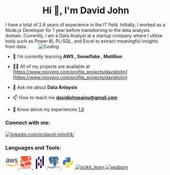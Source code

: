 <h1 align="center">Hi 👋, I'm David John</h1>

I have a total of 2.6 years of experience in the IT field. Initially, I worked as a Node.js Developer for 1 year before transitioning to the data analysis domain. 
Currently, I am a Data Analyst at a startup company where I utilize tools such as Power BI, PL/SQL, and Excel to extract meaningful insights from data. 
<img align="right" alt="Coding" width="400" src="https://blog.imarticus.org/wp-content/uploads/2020/06/dl.gif">
- 🌱 I’m currently learning **AWS , Snowflake , Matillion**

- 👨‍💻 All of my projects are available at [https://www.novypro.com/profile_projects/davidjohn](https://www.novypro.com/profile_projects/davidjohn)

- 💬 Ask me about **Data Anlaysis**

- 📫 How to reach me **davidjohnpainu@gmail.com**

- 📄 Know about my experiences [1.6](1.6)

<h3 align="left">Connect with me:</h3>
<p align="left">
<a href="https://linkedin.com/in/linkedin.com/in/david-john04/" target="blank"><img align="center" src="https://raw.githubusercontent.com/rahuldkjain/github-profile-readme-generator/master/src/images/icons/Social/linked-in-alt.svg" alt="linkedin.com/in/david-john04/" height="30" width="40" /></a>
</p>

<h3 align="left">Languages and Tools:</h3>
<p align="left"> <a href="https://aws.amazon.com" target="_blank" rel="noreferrer"> <img src="https://raw.githubusercontent.com/devicons/devicon/master/icons/amazonwebservices/amazonwebservices-original-wordmark.svg" alt="aws" width="40" height="40"/> </a> <a href="https://laravel.com/" target="_blank" rel="noreferrer"> <img src="https://raw.githubusercontent.com/devicons/devicon/master/icons/laravel/laravel-plain-wordmark.svg" alt="laravel" width="40" height="40"/> </a> <a href="https://pandas.pydata.org/" target="_blank" rel="noreferrer"> <img src="https://raw.githubusercontent.com/devicons/devicon/2ae2a900d2f041da66e950e4d48052658d850630/icons/pandas/pandas-original.svg" alt="pandas" width="40" height="40"/> </a> <a href="https://www.postgresql.org" target="_blank" rel="noreferrer"> <img src="https://raw.githubusercontent.com/devicons/devicon/master/icons/postgresql/postgresql-original-wordmark.svg" alt="postgresql" width="40" height="40"/> </a> <a href="https://www.python.org" target="_blank" rel="noreferrer"> <img src="https://raw.githubusercontent.com/devicons/devicon/master/icons/python/python-original.svg" alt="python" width="40" height="40"/> </a> <a href="https://scikit-learn.org/" target="_blank" rel="noreferrer"> <img src="https://upload.wikimedia.org/wikipedia/commons/0/05/Scikit_learn_logo_small.svg" alt="scikit_learn" width="40" height="40"/> </a> <a href="https://seaborn.pydata.org/" target="_blank" rel="noreferrer"> <img src="https://seaborn.pydata.org/_images/logo-mark-lightbg.svg" alt="seaborn" width="40" height="40"/> </a> </p>
